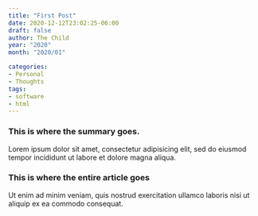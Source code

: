 ```yaml
---
title: "First Post"
date: 2020-12-12T23:02:25-06:00
draft: false
author: The Child
year: "2020"
month: "2020/01"

categories:
- Personal
- Thoughts
tags:
- software
- html
---
```


### This is where the summary goes.

Lorem ipsum dolor sit amet, consectetur adipisicing elit, sed do eiusmod
tempor incididunt ut labore et dolore magna aliqua.

<!--more-->

### This is where the entire article goes

Ut enim ad minim veniam, quis nostrud exercitation ullamco laboris nisi ut
aliquip ex ea commodo consequat.
